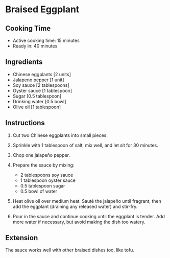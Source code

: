 # Braised Eggplant

## Cooking Time

- Active cooking time: 15 minutes
- Ready in: 40 minutes

## Ingredients

- Chinese eggplants [2 units]
- Jalapeno pepper [1 unit]
- Soy sauce [2 tablespoons]
- Oyster sauce [1 tablespoon]
- Sugar [0.5 tablespoon]
- Drinking water [0.5 bowl]
- Olive oil [1 tablespoon]

## Instructions

1. Cut two Chinese eggplants into small pieces.

2. Sprinkle with 1 tablespoon of salt, mix well, and let sit for 30 minutes.

3.  Chop one jalapeño pepper.

4. Prepare the sauce by mixing:

    - 2 tablespoons soy sauce
    - 1 tablespoon oyster sauce
    - 0.5 tablespoon sugar
    - 0.5 bowl of water

5. Heat olive oil over medium heat. Sauté the jalapeño until fragrant, then add the eggplant (draining any released water) and stir-fry.

6. Pour in the sauce and continue cooking until the eggplant is tender. Add more water if necessary, but avoid making the dish too watery.

## Extension

The sauce works well with other braised dishes too, like tofu.
